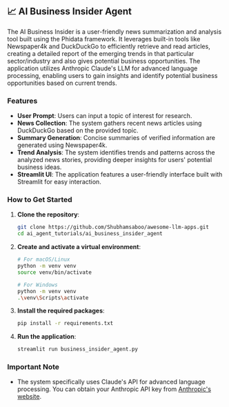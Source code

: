 ## 📈 AI Business Insider Agent 
The AI Business Insider is a user-friendly news summarization and analysis tool built using the Phidata framework. It leverages built-in tools like Newspaper4k and DuckDuckGo to efficiently retrieve and read articles, creating a detailed report of the emerging trends in that particular sector/industry and also gives potential business opportunities. The application utilizes Anthropic Claude's LLM for advanced language processing, enabling users to gain insights and identify potential business opportunities based on current trends.

### Features
- **User Prompt**: Users can input a topic of interest for research.
- **News Collection**: The system gathers recent news articles using DuckDuckGo based on the provided topic.
- **Summary Generation**: Concise summaries of verified information are generated using Newspaper4k.
- **Trend Analysis**: The system identifies trends and patterns across the analyzed news stories, providing deeper insights for users' potential business ideas.
- **Streamlit UI**: The application features a user-friendly interface built with Streamlit for easy interaction.

### How to Get Started
1. **Clone the repository**:
   ```bash
   git clone https://github.com/Shubhamsaboo/awesome-llm-apps.git 
   cd ai_agent_tutorials/ai_business_insider_agent
   ```

2. **Create and activate a virtual environment**:
   ```bash
   # For macOS/Linux
   python -m venv venv
   source venv/bin/activate

   # For Windows
   python -m venv venv
   .\venv\Scripts\activate
   ```

3. **Install the required packages**:
   ```bash
   pip install -r requirements.txt
   ```

4. **Run the application**:
   ```bash
   streamlit run business_insider_agent.py
   ```
### Important Note
- The system specifically uses Claude's API for advanced language processing. You can obtain your Anthropic API key from [Anthropic's website](https://www.anthropic.com/api).


